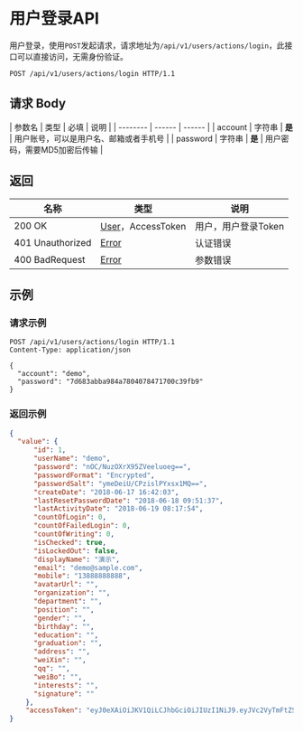 # 用户登录API

用户登录，使用`POST`发起请求，请求地址为`/api/v1/users/actions/login`，此接口可以直接访问，无需身份验证。

```http
POST /api/v1/users/actions/login HTTP/1.1
```

## 请求 Body

| 参数名   | 类型   | 必填   | 说明                                   |
| -------- | ------ | ------ |
| account  | 字符串 | **是** | 用户账号，可以是用户名、邮箱或者手机号 |
| password | 字符串 | **是** | 用户密码，需要MD5加密后传输            |

## 返回

| 名称             | 类型                                       | 说明                |
| ---------------- | ------------------------------------------ | ------------------- |
| 200 OK           | [User](/users/README?id=user)，AccessToken | 用户，用户登录Token |
| 401 Unauthorized | [Error](/error?id=error)                   | 认证错误            |
| 400 BadRequest   | [Error](/error?id=error)                   | 参数错误            |

## 示例

### 请求示例

```http
POST /api/v1/users/actions/login HTTP/1.1
Content-Type: application/json

{
  "account": "demo",
  "password": "7d683abba984a7804078471700c39fb9"
}
```

### 返回示例

```json
{
  "value": {
      "id": 1,
      "userName": "demo",
      "password": "nOC/NuzOXrX95ZVeeluoeg==",
      "passwordFormat": "Encrypted",
      "passwordSalt": "ymeDeiU/CPzislPYxsx1MQ==",
      "createDate": "2018-06-17 16:42:03",
      "lastResetPasswordDate": "2018-06-18 09:51:37",
      "lastActivityDate": "2018-06-19 08:17:54",
      "countOfLogin": 0,
      "countOfFailedLogin": 0,
      "countOfWriting": 0,
      "isChecked": true,
      "isLockedOut": false,
      "displayName": "演示",
      "email": "demo@sample.com",
      "mobile": "13888888888",
      "avatarUrl": "",
      "organization": "",
      "department": "",
      "position": "",
      "gender": "",
      "birthday": "",
      "education": "",
      "graduation": "",
      "address": "",
      "weiXin": "",
      "qq": "",
      "weiBo": "",
      "interests": "",
      "signature": ""
    },
    "accessToken": "eyJ0eXAiOiJKV1QiLCJhbGciOiJIUzI1NiJ9.eyJVc2VyTmFtZSI6ImRlbW8iLCJBZGREYXRlIjoiXC9EYXRlKDE1MjkzNjc0NzQxNjUpXC8ifQ.1Ka9OgcwEseeo2igDuPxdk_H7Mb1trzOxEVwj_VEJZc"
}
```